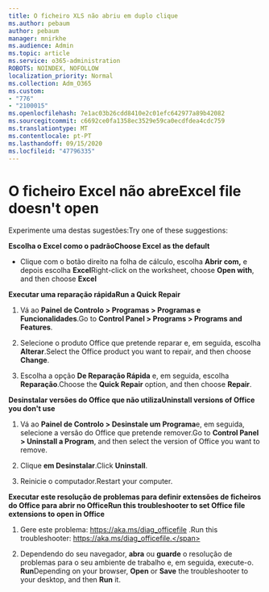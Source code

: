 ```yaml
---
title: O ficheiro XLS não abriu em duplo clique
ms.author: pebaum
author: pebaum
manager: mnirkhe
ms.audience: Admin
ms.topic: article
ms.service: o365-administration
ROBOTS: NOINDEX, NOFOLLOW
localization_priority: Normal
ms.collection: Adm_O365
ms.custom:
- "776"
- "2100015"
ms.openlocfilehash: 7e1ac03b26cdd8410e2c01efc642977a89b42082
ms.sourcegitcommit: c6692ce0fa1358ec3529e59ca0ecdfdea4cdc759
ms.translationtype: MT
ms.contentlocale: pt-PT
ms.lasthandoff: 09/15/2020
ms.locfileid: "47796335"
---
```

# <a name="excel-file-doesnt-open"></a><span data-ttu-id="60511-102">O ficheiro Excel não abre</span><span class="sxs-lookup"><span data-stu-id="60511-102">Excel file doesn't open</span></span>

<span data-ttu-id="60511-103">Experimente uma destas sugestões:</span><span class="sxs-lookup"><span data-stu-id="60511-103">Try one of these suggestions:</span></span>

<span data-ttu-id="60511-104">**Escolha o Excel como o padrão**</span><span class="sxs-lookup"><span data-stu-id="60511-104">**Choose Excel as the default**</span></span>

* <span data-ttu-id="60511-105">Clique com o botão direito na folha de cálculo, escolha **Abrir com,** e depois escolha **Excel**</span><span class="sxs-lookup"><span data-stu-id="60511-105">Right-click on the worksheet, choose **Open with**, and then choose **Excel**</span></span>

<span data-ttu-id="60511-106">**Executar uma reparação rápida**</span><span class="sxs-lookup"><span data-stu-id="60511-106">**Run a Quick Repair**</span></span>

1. <span data-ttu-id="60511-107">Vá ao **Painel de Controlo > Programas > Programas e Funcionalidades**.</span><span class="sxs-lookup"><span data-stu-id="60511-107">Go to **Control Panel > Programs > Programs and Features**.</span></span>

2. <span data-ttu-id="60511-108">Selecione o produto Office que pretende reparar e, em seguida, escolha **Alterar**.</span><span class="sxs-lookup"><span data-stu-id="60511-108">Select the Office product you want to repair, and then choose **Change**.</span></span>

3. <span data-ttu-id="60511-109">Escolha a opção **De Reparação Rápida** e, em seguida, escolha **Reparação**.</span><span class="sxs-lookup"><span data-stu-id="60511-109">Choose the **Quick Repair** option, and then choose **Repair**.</span></span>

<span data-ttu-id="60511-110">**Desinstalar versões do Office que não utiliza**</span><span class="sxs-lookup"><span data-stu-id="60511-110">**Uninstall versions of Office you don't use**</span></span>

1. <span data-ttu-id="60511-111">Vá ao **Painel de Controlo > Desinstale um Programa**e, em seguida, selecione a versão do Office que pretende remover.</span><span class="sxs-lookup"><span data-stu-id="60511-111">Go to **Control Panel > Uninstall a Program**, and then select the version of Office you want to remove.</span></span>

2. <span data-ttu-id="60511-112">Clique **em Desinstalar**.</span><span class="sxs-lookup"><span data-stu-id="60511-112">Click **Uninstall**.</span></span>

3. <span data-ttu-id="60511-113">Reinicie o computador.</span><span class="sxs-lookup"><span data-stu-id="60511-113">Restart your computer.</span></span>

<span data-ttu-id="60511-114">**Executar este resolução de problemas para definir extensões de ficheiros do Office para abrir no Office**</span><span class="sxs-lookup"><span data-stu-id="60511-114">**Run this troubleshooter to set Office file extensions to open in Office**</span></span>

1. <span data-ttu-id="60511-115">Gere este problema: https://aka.ms/diag_officefile .</span><span class="sxs-lookup"><span data-stu-id="60511-115">Run this troubleshooter: https://aka.ms/diag_officefile.</span></span>

2. <span data-ttu-id="60511-116">Dependendo do seu navegador, **abra** ou **guarde** o resolução de problemas para o seu ambiente de trabalho e, em seguida, execute-o. **Run**</span><span class="sxs-lookup"><span data-stu-id="60511-116">Depending on your browser, **Open** or **Save** the troubleshooter to your desktop, and then **Run** it.</span></span>
